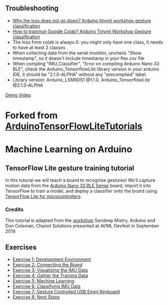 ## Troubleshooting
- [Why the loss does not go down? Arduino tinyml workshop gesture classification](https://www.loom.com/share/ebee6b3a1f594fda84ed17bf33252e77)
- [How to train/run Google Colab? Arduino Tinyml Workshop Gesture classification](https://www.loom.com/share/a7cf8894e4c94b9cb30cb3d8cbd9a496)
- The loss from colab is always 0: you might only have one class, it needs to have at least 2 classes
- When collecting data from the serial monitior, uncheck "Show timestamp", so it doesn't include timestamp in your flex.csv file
- When compling "IMU_Classifier", "Error on compiling Arduino Nano 33 BLE", check the Arduino_TensorflowLite library version in your arduino IDE, it should be "2.1.0-ALPHA" without any "precomplied" label.
- Library version: Arduino_LSM9DS1 @1.1.0, Arduino_TensorflowLite @2.1.0-ALPHA

[Demo Video](https://www.loom.com/share/c504446e1d284736b9309986e2b2a4ed)

# Forked from [ArduinoTensorFlowLiteTutorials](https://github.com/arduino/ArduinoTensorFlowLiteTutorials)

# Machine Learning on Arduino
## TensorFlow Lite gesture training tutorial

In this tutorial we will teach a board to recognise gestures! We'll capture motion data from the [Arduino Nano 33 BLE Sense](https://store.arduino.cc/arduino-nano-33-ble-sense) board, import it into TensorFlow to train a model, and deploy a classifier onto the board using [TensorFlow Lite for microcontrollers](https://www.tensorflow.org/lite/microcontrollers/overview). 

### Credits

This tutorial is adapted from the [workshop](https://github.com/sandeepmistry/aimldevfest-workshop-2019) Sandeep Mistry, Arduino and Don Coleman, Chariot Solutions presented at AI/ML Devfest in September 2019. 




## Exercises

* [Exercise 1: Development Environment](exercises/exercise1.md)
* [Exercise 2: Connecting the Board](exercises/exercise2.md)
* [Exercise 3: Visualizing the IMU Data](exercises/exercise3.md)
* [Exercise 4: Gather the Training Data](exercises/exercise4.md)
* [Exercise 5: Machine Learning](exercises/exercise5.md)
* [Exercise 6: Classifying IMU Data](exercises/exercise6.md)
* [Exercise 7: Gesture Controlled USB Emoji Keyboard](exercises/exercise7.md)
* [Exercise 8: Next Steps](exercises/exercise8.md)



